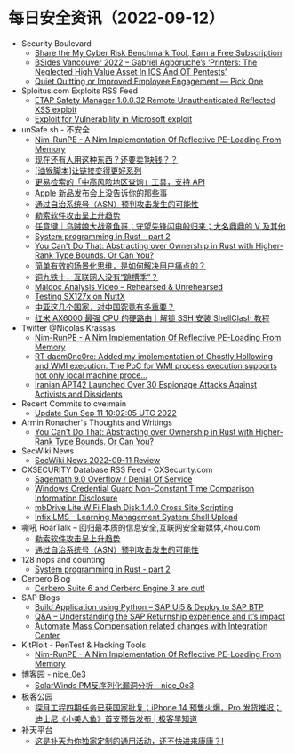 # 每日安全资讯（2022-09-12）

- Security Boulevard
  - [Share the My Cyber Risk Benchmark Tool, Earn a Free Subscription](https://securityboulevard.com/2022/09/share-the-my-cyber-risk-benchmark-tool-earn-a-free-subscription/)
  - [BSides Vancouver 2022 – Gabriel Agboruche’s ‘Printers: The Neglected High Value Asset In ICS And OT Pentests’](https://securityboulevard.com/2022/09/bsides-vancouver-2022-gabriel-agboruches-printers-the-neglected-high-value-asset-in-ics-and-ot-pentests/)
  - [Quiet Quitting or Improved Employee Engagement — Pick One](https://securityboulevard.com/2022/09/quiet-quitting-or-improved-employee-engagement-pick-one/)
- Sploitus.com Exploits RSS Feed
  - [ETAP Safety Manager 1.0.0.32 Remote Unauthenticated Reflected XSS exploit](https://sploitus.com/exploit?id=ZSL-2022-5711&utm_source=rss&utm_medium=rss)
  - [Exploit for Vulnerability in Microsoft exploit](https://sploitus.com/exploit?id=4608D630-EBBB-5D8B-BDC8-39BE4409DA69&utm_source=rss&utm_medium=rss)
- unSafe.sh - 不安全
  - [Nim-RunPE - A Nim Implementation Of Reflective PE-Loading From Memory](https://buaq.net/go-126142.html)
  - [现在还有人用这种东西？还要卖1块钱？？](https://buaq.net/go-126140.html)
  - [[油猴脚本]让链接变得更好系列](https://buaq.net/go-126138.html)
  - [更易检索的「中高风险地区查询」工具，支持 API](https://buaq.net/go-126133.html)
  - [Apple 新品发布会上没告诉你的那些事](https://buaq.net/go-126129.html)
  - [通过自治系统号（ASN）预判攻击发生的可能性](https://buaq.net/go-126128.html)
  - [勒索软件攻击呈上升趋势](https://buaq.net/go-126127.html)
  - [任意键｜乌贼娘大战章鱼哥；守望先锋闪电般归来；大名鼎鼎的 V 及其他](https://buaq.net/go-126126.html)
  - [System programming in Rust - part 2](https://buaq.net/go-126167.html)
  - [You Can't Do That: Abstracting over Ownership in Rust with Higher-Rank Type Bounds. Or Can You?](https://buaq.net/go-126137.html)
  - [简单有效的场景化思维，是如何解决用户痛点的？](https://buaq.net/go-126159.html)
  - [铜九铁十，互联网人没有“跳槽季”？](https://buaq.net/go-126153.html)
  - [Maldoc Analysis Video – Rehearsed & Unrehearsed](https://buaq.net/go-126095.html)
  - [Testing SX127x on NuttX](https://buaq.net/go-126090.html)
  - [中亚这几个国家，对中国究竟有多重要？](https://buaq.net/go-126088.html)
  - [红米 AX6000 最强 CPU 的硬路由｜解锁 SSH 安装 ShellClash 教程](https://buaq.net/go-126089.html)
- Twitter @Nicolas Krassas
  - [Nim-RunPE - A Nim Implementation Of Reflective PE-Loading From Memory](https://twitter.com/Dinosn/status/1568945190898999297)
  - [RT daem0nc0re: Added my implementation of Ghostly Hollowing and WMI execution. The PoC for WMI process execution supports not only local machine proce...](https://twitter.com/daem0nc0re/status/1568914890697617421)
  - [Iranian APT42 Launched Over 30 Espionage Attacks Against Activists and Dissidents](https://twitter.com/Dinosn/status/1568842278608961536)
- Recent Commits to cve:main
  - [Update Sun Sep 11 10:02:05 UTC 2022](https://github.com/trickest/cve/commit/4c6153c3a8e2d217ae863f30bb01dc0038e64841)
- Armin Ronacher's Thoughts and Writings
  - [You Can't Do That: Abstracting over Ownership in Rust with Higher-Rank Type Bounds. Or Can You?](http://lucumr.pocoo.org/2022/9/11/abstracting-over-ownership)
- SecWiki News
  - [SecWiki News 2022-09-11 Review](http://www.sec-wiki.com/?2022-09-11)
- CXSECURITY Database RSS Feed - CXSecurity.com
  - [Sagemath 9.0 Overflow / Denial Of Service](https://cxsecurity.com/issue/WLB-2022090026)
  - [Windows Credential Guard Non-Constant Time Comparison Information Disclosure](https://cxsecurity.com/issue/WLB-2022090025)
  - [mbDrive Lite WiFi Flash Disk 1.4.0 Cross Site Scripting](https://cxsecurity.com/issue/WLB-2022090024)
  - [Infix LMS - Learning Management System Shell Upload](https://cxsecurity.com/issue/WLB-2022090023)
- 嘶吼 RoarTalk – 回归最本质的信息安全,互联网安全新媒体,4hou.com
  - [勒索软件攻击呈上升趋势](https://www.4hou.com/posts/zl4Y)
  - [通过自治系统号（ASN）预判攻击发生的可能性](https://www.4hou.com/posts/AOWP)
- 128 nops and counting
  - [System programming in Rust - part 2](https://carstein.github.io/2022/09/11/rust-system-programming-3.html)
- Cerbero Blog
  - [Cerbero Suite 6 and Cerbero Engine 3 are out!](https://blog.cerbero.io/?p=2467)
- SAP Blogs
  - [Build Application using Python – SAP UI5 & Deploy to SAP BTP](https://blogs.sap.com/2022/09/11/build-application-using-python-sap-ui5-deploy-to-sap-btp/)
  - [Q&A – Understanding the SAP Returnship experience and it’s impact](https://blogs.sap.com/2022/09/11/qa-understanding-the-sap-returnship-experience-and-its-impact/)
  - [Automate Mass Compensation related changes with Integration Center](https://blogs.sap.com/2022/09/11/automate-mass-compensation-related-changes-with-integration-center/)
- KitPloit - PenTest & Hacking Tools
  - [Nim-RunPE - A Nim Implementation Of Reflective PE-Loading From Memory](http://www.kitploit.com/2022/09/nim-runpe-nim-implementation-of.html)
- 博客园 - nice_0e3
  - [SolarWinds PM反序列化漏洞分析 - nice_0e3](https://www.cnblogs.com/nice0e3/p/16683888.html)
- 极客公园
  - [探月工程四期任务已获国家批复；iPhone 14 预售火爆，Pro 发货推迟；迪士尼《小美人鱼》首支预告发布 | 极客早知道](https://mp.weixin.qq.com/s?__biz=MTMwNDMwODQ0MQ==&mid=2652967111&idx=1&sn=09ef62a9c7846d678eb95adbb31bfa2f&chksm=7e546d714923e4677f74913b26f748df03ff2bf021c3fdcd27a7b11a8553f14cb2c468a96b3d&scene=58&subscene=0#rd)
- 补天平台
  - [这是补天为你独家定制的通用活动，还不快进来康康？!](https://mp.weixin.qq.com/s?__biz=MzI2NzY5MDI3NQ==&mid=2247495147&idx=1&sn=f6e3e12663915c7d371ae1569bbaa8ed&chksm=eaf9a5a7dd8e2cb1f8af54dcb5c9e59f843cea582481546b4d74a7a0efcfc6e26470f2336cd2&scene=58&subscene=0#rd)
